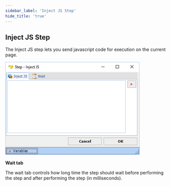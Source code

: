 ```yaml
---
sidebar_label: 'Inject JS Step'
hide_title: 'true'
---
```


## Inject JS Step

The Inject JS step lets you send javascript code for execution on the current page.

![](../../../static/img/stepinjectjs.png)

**Wait tab**

The wait tab controls how long time the step should wait before performing the step and after performing the step (in milliseconds).
